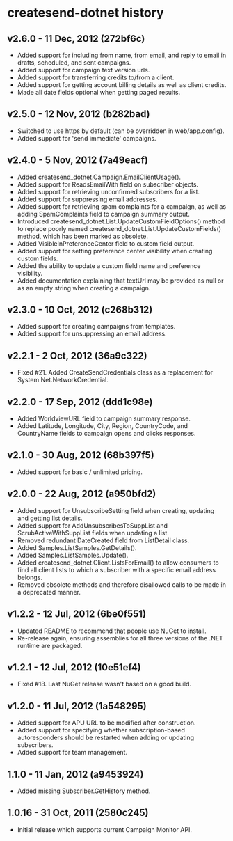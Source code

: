 # createsend-dotnet history

## v2.6.0 - 11 Dec, 2012  (272bf6c)

* Added support for including from name, from email, and reply to email in
drafts, scheduled, and sent campaigns.
* Added support for campaign text version urls.
* Added support for transferring credits to/from a client.
* Added support for getting account billing details as well as client credits.
* Made all date fields optional when getting paged results.

## v2.5.0 - 12 Nov, 2012  (b282bad)

* Switched to use https by default (can be overridden in web/app.config).
* Added support for 'send immediate' campaigns. 

## v2.4.0 - 5 Nov, 2012   (7a49eacf)

* Added createsend_dotnet.Campaign.EmailClientUsage().
* Added support for ReadsEmailWith field on subscriber objects.
* Added support for retrieving unconfirmed subscribers for a list.
* Added support for suppressing email addresses.
* Added support for retrieving spam complaints for a campaign, as well as
adding SpamComplaints field to campaign summary output.
* Introduced createsend_dotnet.List.UpdateCustomFieldOptions() method to
replace poorly named createsend_dotnet.List.UpdateCustomFields() method, which
has been marked as obsolete.
* Added VisibleInPreferenceCenter field to custom field output.
* Added support for setting preference center visibility when creating custom
fields.
* Added the ability to update a custom field name and preference visibility.
* Added documentation explaining that textUrl may be provided as null or as
an empty string when creating a campaign.

## v2.3.0 - 10 Oct, 2012   (c268b312)

* Added support for creating campaigns from templates.
* Added support for unsuppressing an email address.

## v2.2.1 - 2 Oct, 2012   (36a9c322)

* Fixed #21. Added CreateSendCredentials class as a replacement for
System.Net.NetworkCredential.

## v2.2.0 - 17 Sep, 2012   (ddd1c98e)

* Added WorldviewURL field to campaign summary response.
* Added Latitude, Longitude, City, Region, CountryCode, and CountryName fields
to campaign opens and clicks responses.

## v2.1.0 - 30 Aug, 2012   (68b397f5)

* Added support for basic / unlimited pricing.

## v2.0.0 - 22 Aug, 2012   (a950bfd2)

* Added support for UnsubscribeSetting field when creating, updating and
getting list details.
* Added support for AddUnsubscribesToSuppList and ScrubActiveWithSuppList
fields when updating a list.
* Removed redundant DateCreated field from ListDetail class.
* Added Samples.ListSamples.GetDetails().
* Added Samples.ListSamples.Update().
* Added createsend_dotnet.Client.ListsForEmail() to allow consumers to find all
client lists to which a subscriber with a specific email address belongs.
* Removed obsolete methods and therefore disallowed calls to be made in a
deprecated manner.

## v1.2.2 - 12 Jul, 2012   (6be0f551)

* Updated README to recommend that people use NuGet to install.
* Re-release again, ensuring assemblies for all three versions of the .NET
runtime are packaged.

## v1.2.1 - 12 Jul, 2012   (10e51ef4)

* Fixed #18. Last NuGet release wasn't based on a good build.

## v1.2.0 - 11 Jul, 2012   (1a548295)

* Added support for APU URL to be modified after construction.
* Added support for specifying whether subscription-based autoresponders
should be restarted when adding or updating subscribers.
* Added support for team management.

## 1.1.0 - 11 Jan, 2012   (a9453924)

* Added missing Subscriber.GetHistory method.

## 1.0.16 - 31 Oct, 2011   (2580c245)

* Initial release which supports current Campaign Monitor API.

